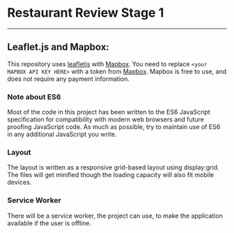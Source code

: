 # Restaurant Review Stage 1
---

## Leaflet.js and Mapbox:

This repository uses [leafletjs](https://leafletjs.com/) with [Mapbox](https://www.mapbox.com/). You need to replace `<your MAPBOX API KEY HERE>` with a token from [Mapbox](https://www.mapbox.com/). Mapbox is free to use, and does not require any payment information. 

### Note about ES6

Most of the code in this project has been written to the ES6 JavaScript specification for compatibility with modern web browsers and future proofing JavaScript code. As much as possible, try to maintain use of ES6 in any additional JavaScript you write. 

### Layout

The layout is written as a responsive grid-based layout using display:grid.
The files will get minified though the loading capacity will also fit mobile devices.

### Service Worker
There will be a service worker, the project can use, to make the application available if the user is offline.